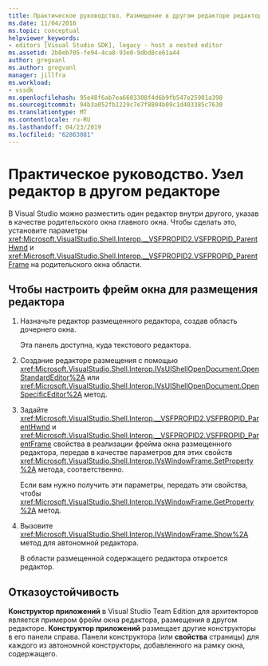 ```yaml
---
title: Практическое руководство. Размещение в другом редакторе редактор | Документация Майкрософт
ms.date: 11/04/2016
ms.topic: conceptual
helpviewer_keywords:
- editors [Visual Studio SDK], legacy - host a nested editor
ms.assetid: 2b0eb705-fe94-4ca8-93e0-9dbd8ce61a44
author: gregvanl
ms.author: gregvanl
manager: jillfra
ms.workload:
- vssdk
ms.openlocfilehash: 95e48f6ab7ea6603308f4d6b9fb547e25901a398
ms.sourcegitcommit: 94b3a052fb1229c7e7f8804b09c1d403385c7630
ms.translationtype: MT
ms.contentlocale: ru-RU
ms.lasthandoff: 04/23/2019
ms.locfileid: "62863081"
---
```

# <a name="how-to-host-an-editor-in-another-editor"></a>Практическое руководство. Узел редактор в другом редакторе

В Visual Studio можно разместить один редактор внутри другого, указав в качестве родительского окна главного окна. Чтобы сделать это, установите параметры <xref:Microsoft.VisualStudio.Shell.Interop.__VSFPROPID2.VSFPROPID_ParentHwnd> и <xref:Microsoft.VisualStudio.Shell.Interop.__VSFPROPID2.VSFPROPID_ParentFrame> на родительского окна области.

## <a name="to-set-up-the-window-frame-to-host-an-editor"></a>Чтобы настроить фрейм окна для размещения редактора

1. Назначьте редактор размещенного редактора, создав область дочернего окна.

     Эта панель доступна, куда текстового редактора.

2. Создание редакторе размещения с помощью <xref:Microsoft.VisualStudio.Shell.Interop.IVsUIShellOpenDocument.OpenStandardEditor%2A> или <xref:Microsoft.VisualStudio.Shell.Interop.IVsUIShellOpenDocument.OpenSpecificEditor%2A> метод.

3. Задайте <xref:Microsoft.VisualStudio.Shell.Interop.__VSFPROPID2.VSFPROPID_ParentHwnd> и <xref:Microsoft.VisualStudio.Shell.Interop.__VSFPROPID2.VSFPROPID_ParentFrame> свойства в реализации фрейма окна размещенного редактора, передав в качестве параметров для этих свойств <xref:Microsoft.VisualStudio.Shell.Interop.IVsWindowFrame.SetProperty%2A> метода, соответственно.

     Если вам нужно получить эти параметры, передать эти свойства, чтобы <xref:Microsoft.VisualStudio.Shell.Interop.IVsWindowFrame.GetProperty%2A> метод.

4. Вызовите <xref:Microsoft.VisualStudio.Shell.Interop.IVsWindowFrame.Show%2A> метод для автономной редактора.

     В области размещенной содержащего редактора откроется редактор.

## <a name="robust-programming"></a>Отказоустойчивость

**Конструктор приложений** в Visual Studio Team Edition для архитекторов является примером фрейм окна редактора, размещения в другом редакторе. **Конструктор приложений** размещает другие конструкторы в его панели справа. Панели конструктора (или **свойства** страницы) для каждого из автономной конструкторы, добавленного на рамку окна, содержащего.